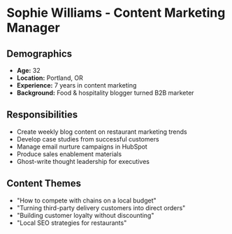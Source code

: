 # Sophie Williams - Content Marketing Manager

## Demographics
- **Age:** 32
- **Location:** Portland, OR
- **Experience:** 7 years in content marketing
- **Background:** Food & hospitality blogger turned B2B marketer

## Responsibilities
- Create weekly blog content on restaurant marketing trends
- Develop case studies from successful customers
- Manage email nurture campaigns in HubSpot
- Produce sales enablement materials
- Ghost-write thought leadership for executives

## Content Themes
- "How to compete with chains on a local budget"
- "Turning third-party delivery customers into direct orders"
- "Building customer loyalty without discounting"
- "Local SEO strategies for restaurants"